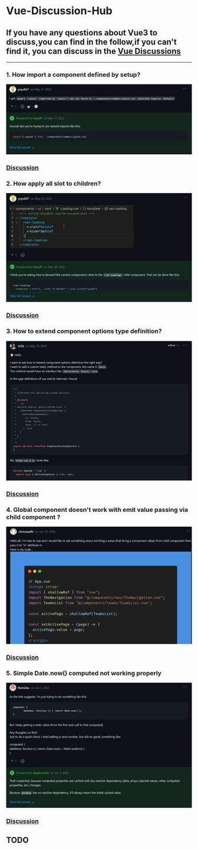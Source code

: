 # Vue-Discussion-Hub

## If you have any questions about Vue3 to discuss,you can find in the follow,if you can't find it, you can discuss in the [Vue Discussions](https://github.com/vuejs/core/discussions)

---

### 1. How import a component defined by setup?

![](./image/Snipaste_2023-04-30_15-04-51.png)

### [Discussion](https://github.com/vuejs/core/discussions/5934)


###  2. How apply all slot to children?

![](./image/Snipaste_2023-05-02_20-20-30.png)

### [Discussion](https://github.com/vuejs/core/discussions/5962)


###  3. How to extend component options type definition?

![](./image/Snipaste_2023-05-02_20-22-36.png)

### [Discussion](https://github.com/vuejs/core/discussions/5951)

###  4. Global component doesn't work with emit value passing via child component ?

![](./image/Snipaste_2023-05-02_20-25-44.png)

### [Discussion](https://github.com/vuejs/core/discussions/6091)

###  5. Simple Date.now() computed not working properly

![](./image/Snipaste_2023-05-02_20-27-44.png)

### [Discussion](https://github.com/vuejs/core/discussions/6051)

## TODO
